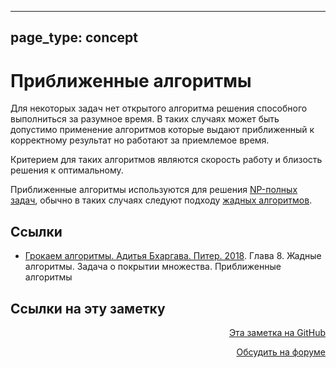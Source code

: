 

---
page_type: concept
---

# Приближенные алгоритмы

Для некоторых задач нет открытого алгоритма решения способного выполниться за разумное время. В таких случаях может быть допустимо применение алгоритмов которые выдают приближенный к корректному результат но работают за приемлемое время.

Критерием для таких алгоритмов являются скорость работу и близость решения к оптимальному.

Приближенные алгоритмы используются для решения [NP-полных задач](20221113203324.md), обычно в таких случаях следуют подходу [жадных алгоритмов](20221113183615.md).

## Ссылки

- [Грокаем алгоритмы. Адитья Бхаргава. Питер. 2018](BhargavaGrokaemAlgoritmy2018.md). Глава 8. Жадные алгоритмы. Задача о покрытии множества. Приближенные алгоритмы


## Ссылки на эту заметку




<p v-pre style="text-align: right">
  <a href="https://github.com/Kverde/algorithms/blob/main/source/20221113193522.md" target="_blank">
  Эта заметка на GitHub
  </a>
</p>



<p v-pre style="text-align: right">
  <a href="https://discourse.comtext.space/new-topic?title=%D0%9F%D1%80%D0%B8%D0%B1%D0%BB%D0%B8%D0%B6%D0%B5%D0%BD%D0%BD%D1%8B%D0%B5%20%D0%B0%D0%BB%D0%B3%D0%BE%D1%80%D0%B8%D1%82%D0%BC%D1%8B&body=&category=algorithm" target="_blank">
  Обсудить на форуме
  </a>
</p>
